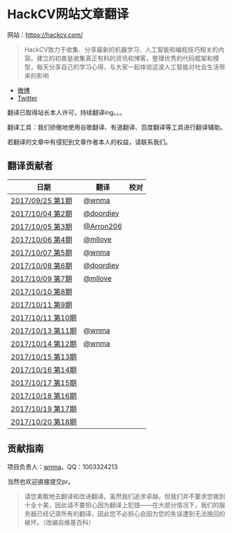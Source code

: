 # HackCV网站文章翻译

网站：https://hackcv.com/

> HackCV致力于收集、分享最新的机器学习、人工智能和编程技巧相关的内容。建立的初衷是收集真正有料的资讯和博客，整理优秀的代码框架和模型，每天分享自己的学习心得，与大家一起体验这波人工智能对社会生活带来的影响

- [微博](https://weibo.com/hackcv)
- [Twitter](https://twitter.com/hackcv)

翻译已取得站长本人许可，持续翻译ing。。。

翻译工具：我们骄傲地使用谷歌翻译、有道翻译、百度翻译等工具进行翻译辅助。

若翻译的文章中有侵犯到文章作者本人的权益，请联系我们。

## 翻译贡献者

| 日期                                                | 翻译                                     | 校对 |
| --------------------------------------------------- | ---------------------------------------- | ---- |
| [2017/09/25 第1期](https://hackcv.com/daily/p/1/)   | [@wnma](https://github.com/wnma3mz)      |      |
| [2017/10/04 第2期](https://hackcv.com/daily/p/2/)   | [@doordiey](https://github.com/doordiey) |      |
| [2017/10/05 第3期](https://hackcv.com/daily/p/3/)   | [@Arron206](https://github.com/Arron206) |      |
| [2017/10/06 第4期](https://hackcv.com/daily/p/4/)   | [@mllove](https://github.com/mllove)     |      |
| [2017/10/07 第5期](https://hackcv.com/daily/p/5/)   | [@wnma](https://github.com/wnma3mz)      |      |
| [2017/10/08 第6期](https://hackcv.com/daily/p/6/)   | [@doordiey](https://github.com/doordiey) |      |
| [2017/10/09 第7期](https://hackcv.com/daily/p/7/)   | [@mllove](https://github.com/mllove)     |      |
| [2017/10/10 第8期](https://hackcv.com/daily/p/8/)   |                                          |      |
| [2017/10/11 第9期](https://hackcv.com/daily/p/9/)   |                                          |      |
| [2017/10/11 第10期](https://hackcv.com/daily/p/10/) |                                          |      |
| [2017/10/13 第11期](https://hackcv.com/daily/p/11/) | [@wnma](https://github.com/wnma3mz)      |      |
| [2017/10/14 第12期](https://hackcv.com/daily/p/12/) | [@wnma](https://github.com/wnma3mz)      |      |
| [2017/10/15 第13期](https://hackcv.com/daily/p/13/) |                                          |      |
| [2017/10/16 第14期](https://hackcv.com/daily/p/14/) |                                          |      |
| [2017/10/17 第15期](https://hackcv.com/daily/p/15/) |                                          |      |
| [2017/10/18 第16期](https://hackcv.com/daily/p/16/) |                                          |      |
| [2017/10/19 第17期](https://hackcv.com/daily/p/17/) |                                          |      |
| [2017/10/20 第18期](https://hackcv.com/daily/p/18/) |                                          |      |

## 贡献指南

项目负责人：[wnma](https://github.com/wnma3mz)，QQ：1003324213

当然也欢迎直接提交pr。

> 请您勇敢地去翻译和改进翻译。虽然我们追求卓越，但我们并不要求您做到十全十美，因此请不要担心因为翻译上犯错——在大部分情况下，我们的服务器已经记录所有的翻译，因此您不必担心会因为您的失误遭到无法挽回的破坏。（改编自维基百科）

